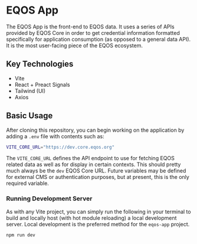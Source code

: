# EQOS App

The EQOS App is the front-end to EQOS data.  It uses a series of APIs provided by EQOS Core in order to get credential information formatted specifically for application consumption (as opposed to a general data API).  It is the most user-facing piece of the EQOS ecosystem.

## Key Technologies

- Vite
- React + Preact Signals
- Tailwind (UI)
- Axios

## Basic Usage

After cloning this repository, you can begin working on the application by adding a `.env` file with contents such as:

```bash
VITE_CORE_URL="https://dev.core.eqos.org"
```

The `VITE_CORE_URL` defines the API endpoint to use for fetching EQOS related data as well as for display in certain contexts.  This should pretty much always be the `dev` EQOS Core URL.  Future variables may be defined for external CMS or authentication purposes, but at present, this is the only required variable.

### Running Development Server

As with any Vite project, you can simply run the following in your terminal to build and locally host (with hot module reloading) a local development server.  Local development is the preferred method for the `eqos-app` project.

```
npm run dev
```
